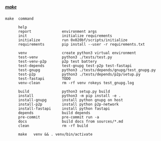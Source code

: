 ##### [make](https://www.gnu.org/software/make/)
 	make  command
 	
 	      help
 	      report              environment args
 	      init                initialize requirements
 	      initialize          run 0x020bf/scripts/initialize
 	      requirements        pip install --user -r requirements.txt
 	
 	      venv                create python3 virtual environment
 	      test-venv           python3 ./tests/test.py
 	      test-venv-p2p       p2p test battery
 	      test-depends        test-gnupg test-p2p test-fastapi
 	      test-gnupg          python3 ./tests/depends/gnupg/test_gnupg.py
 	      test-p2p            python3 ./tests/depends/p2p/setup.py
 	      test-fastapi        TODO
 	      venv-clean          rm -rf venv rokeys test_gnupg.log
 	
 	      build               python3 setup.py build
 	      install             python3 -m pip install -e .
 	      install-gnupg       install python gnupg on host
 	      install-p2p         install python p2p-network
 	      install-fastapi     install python fastapi
 	      depends             build depends
 	      pre-commit          pre-commit run -a
 	      docs                build docs from sources/*.md
 	      clean               rm -rf build
 	
 	      make   venv && . venv/bin/activate
